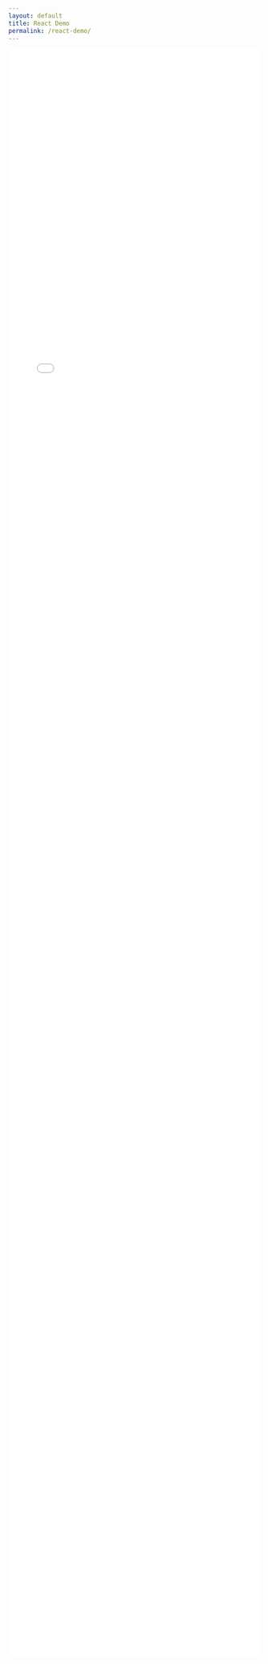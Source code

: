 ```yaml
---
layout: default
title: React Demo
permalink: /react-demo/
---
```


<!-- Embeds the React app (which sits at /react-demo/index.html) -->
<iframe src="/react-demo/index.html"
        style="width:100%; height:80vh; border:0;"
        title="React Demo - JavArchitect"></iframe>
